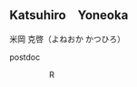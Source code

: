 ## Katsuhiro　Yoneoka

米岡 克啓（よねおか かつひろ）

postdoc

<div style="display: flex; gap: 10px;">
<!-- Email -->
  <a href="yoneoka1915hap@gmail.com" title="Email">
    <i class="fas fa-envelope"></i>
  </a>

<!-- Website -->
  <a href="https://sites.google.com/view/ferns-yoneoka/home?authuser=0" title="Website">
    <i class="fas fa-globe"></i>
  </a>

<!-- ORCID -->
  <a href="https://orcid.org/0009-0000-4985-9340" title="ORCID">
    <i class="ai ai-orcid"></i>
  </a>

<!-- Google Scholar -->
  <a href="https://scholar.google.co.jp/citations?user=BsAoBU8AAAAJ&hl=ja" title="Google Scholar">
    <i class="ai ai-google-scholar"></i>
  </a>

<!-- GitHub -->
  <a href="https://github.com/yoneoka-katsuhiro" title="GitHub">
    <i class="fab fa-github"></i>
  </a>

<!-- Twitter (現在はX) -->
  <a href="https://twitter.com/yoneoka1915hap" title="Twitter">
    <i class="fab fa-x-twitter"></i>
  </a>

<!-- ResearchGate -->
  <a href="https://www.researchgate.net/profile/Katsuhiro_Yoneoka" title="ResearchGate">
    <i class="fab fa-researchgate"></i>
  </a>

<!-- Researchmap -->
  <a href="https://researchmap.jp/yoneoka_fern" title="Researchmap">
    <img src="https://researchmap.jp/favicon.ico" alt="Researchmap" style="height: 1em;">
  </a>

</div>
